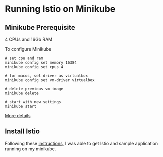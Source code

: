 
# Running Istio on Minikube

## Minikube Prerequisite

4 CPUs and 16Gb RAM

To configure Minikube
```
# set cpu and ram
minikube config set memory 16384
minikube config set cpus 4

# for macos, set driver as virtualbox
minikube config set vm-driver virtualbox

# delete previous vm image
minikube delete

# start with new settings
minikube start
```

[More details](https://istio.io/docs/setup/platform-setup/minikube/)

## Install Istio

Following these [instructions](https://istio.io/docs/setup/getting-started/), I was able to get Istio and sample application running on my minikube.
